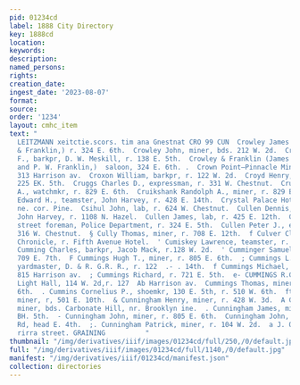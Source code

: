 ```yaml
---
pid: 01234cd
label: 1888 City Directory
key: 1888cd
location: 
keywords: 
description: 
named_persons: 
rights: 
creation_date: 
ingest_date: '2023-08-07'
format: 
source: 
order: '1234'
layout: cmhc_item
text: "                                                                         GHARLES
  LEITZMANN xeitctie.scors. tim ana Gnestnat CRO 99 CUN  Crowley James H., (Crowley
  & Franklin,) r. 324 E. 6th.  Crowley John, miner, bds. 212 W. 2d.  Crowley John
  F., barkpr, D. W. Meskill, r. 138 E. 5th.  Crowley & Franklin (James H. Crowley
  and P. W. Franklin,)  saloon, 324 E. 6th. .  Crown Point—Pinnacle Mine, room 4,
  313 Harrison av.  Croxon William, barkpr, r. 122 W. 2d.  Croyd Henry, miner, r.
  225 EK. 5th.  Cruggs Charles D., expressman, r. 331 W. Chestnut.  Cruikshank Alexander
  A., watchmkr, r. 829 E. 6th.  Cruikshank Randolph A., miner, r. 829 E. 6th.  Cruson
  Edward H., teamster, John Harvey, r. 428 E. 14th.  Crystal Palace Hotel, Chestnut,
  ne. cor. Pine.  Csihul John, lab, r. 624 W. Chestnut.  Cullen Dennis, teamster,
  John Harvey, r. 1108 N. Hazel.  Cullen James, lab, r. 425 E. 12th.  Cullen John,
  street foreman, Police Department, r. 324 E. 5th.  Cullen Peter J., engineer, r.
  316 W. Chestnut.  § Cully Thomas, miner, r. 708 E. 12th.  f Culver Clark B., reporter,
  Chronicle, r. Fifth Avenue Hotel.  ' Cumiskey Lawrence, teamster, r. 409 E. 5th.
  Cumming Charles, barkpr, Jacob Mack, r.128 W. 2d.  ' Cumminger Samuel, miner, r.
  709 E. 7th.  F Cummings Hugh T., miner, r. 805 E. 6th.  ; Cummings L. J., gen’l
  yardmaster, D. & R. G.R. R., r. 122  .- . 14th.  f Cummings Michael, mining, r.
  815 Harrison av.  ; Cummings Richard, r. 721 E. 5th.  e- CUMMINGS R.C., propr, Red
  Light Hall, 114 W. 2d,r. 127  Ab Harrison av.  Cummings Thomas, miner, r. 711 E.
  6th.  . Cummins Cornelius P., shoemkr, 130 E. 5th, r. 510 W. 6th.  ft Cundy Samuel,
  miner, r, 501 E. 10th.  & Cunningham Henry, miner, r. 428 W. 3d.  A Cunningham Hugh,
  miner, bds. Carbonate Hill, nr. Brooklyn ine.  . Cunningham James, miner, r. 325
  BH. 5th.  - Cunningham John, miner, r. 805 E. 6th.  Cunningham John, miner, r. Strayhorse
  Rd, head E. 4th.  ;. Cunningham Patrick, miner, r. 104 W. 2d.  a J. QUINN, zast
  rirra street. GRAINING          "
thumbnail: "/img/derivatives/iiif/images/01234cd/full/250,/0/default.jpg"
full: "/img/derivatives/iiif/images/01234cd/full/1140,/0/default.jpg"
manifest: "/img/derivatives/iiif/01234cd/manifest.json"
collection: directories
---
```

